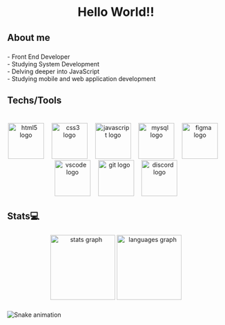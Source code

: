 <h1 align="center">Hello World!!</h1>

###

<h2 align="left">About me</h2>

###

<p align="left">- Front End  Developer<br>- Studying System Development<br>- Delving deeper into JavaScript<br>- Studying mobile and web application development</p>

###

<h2 align="left">Techs/Tools</h2>

###

<br clear="both">

<div align="center">
  <img src="https://skillicons.dev/icons?i=html" height="83" alt="html5 logo"  />
  <img width="10" />
  <img src="https://skillicons.dev/icons?i=css" height="83" alt="css3 logo"  />
  <img width="10" />
  <img src="https://skillicons.dev/icons?i=js" height="83" alt="javascript logo"  />
  <img width="10" />
  <img src="https://skillicons.dev/icons?i=mysql" height="83" alt="mysql logo"  />
  <img width="10" />
  <img src="https://skillicons.dev/icons?i=figma" height="83" alt="figma logo"  />
  <img width="10" />
  <img src="https://skillicons.dev/icons?i=vscode" height="83" alt="vscode logo"  />
  <img width="10" />
  <img src="https://skillicons.dev/icons?i=git" height="83" alt="git logo"  />
  <img width="10" />
  <img src="https://skillicons.dev/icons?i=discord" height="83" alt="discord logo"  />
</div>

###

<h2 align="left">Stats💻​</h2>

###

<div align="center">
  <img src="https://github-readme-stats.vercel.app/api?username=DevVitorlevi&hide_title=false&hide_rank=false&show_icons=true&include_all_commits=true&count_private=true&disable_animations=false&theme=midnight-purple&locale=en&hide_border=false&order=1" height="150" alt="stats graph"  />
  <img src="https://github-readme-stats.vercel.app/api/top-langs?username=DevVitorlevi&locale=en&hide_title=false&layout=compact&card_width=320&langs_count=5&theme=midnight-purple&hide_border=false&order=2" height="150" alt="languages graph"  />
</div>

###

<img src="https://raw.githubusercontent.com/DevVitorlev/DevVitorlevi/output/snake.svg" alt="Snake animation" />

###
